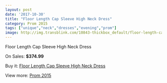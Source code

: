 ```yaml
---
layout: post
date: '2017-10-30'
title: "Floor Length Cap Sleeve High Neck Dress"
category: Prom 2015
tags: ["unique","neck","dresses","evening","prom"]
image: http://img.transblink.com/10843-thickbox_default/floor-length-cap-sleeve-high-neck-dress.jpg
---
```

Floor Length Cap Sleeve High Neck Dress

On Sales: **$374.99**
<a href="https://www.transblink.com/en/prom-2015/3524-floor-length-cap-sleeve-high-neck-dress.html"><amp-img layout="responsive" width="600" height="600" src="//img.transblink.com/10843-thickbox_default/floor-length-cap-sleeve-high-neck-dress.jpg" alt="Floor Length Cap Sleeve High Neck Dress 0" /></a>
<a href="https://www.transblink.com/en/prom-2015/3524-floor-length-cap-sleeve-high-neck-dress.html"><amp-img layout="responsive" width="600" height="600" src="//img.transblink.com/10845-thickbox_default/floor-length-cap-sleeve-high-neck-dress.jpg" alt="Floor Length Cap Sleeve High Neck Dress 1" /></a>
<a href="https://www.transblink.com/en/prom-2015/3524-floor-length-cap-sleeve-high-neck-dress.html"><amp-img layout="responsive" width="600" height="600" src="//img.transblink.com/10844-thickbox_default/floor-length-cap-sleeve-high-neck-dress.jpg" alt="Floor Length Cap Sleeve High Neck Dress 2" /></a>

Buy it: [Floor Length Cap Sleeve High Neck Dress](https://www.transblink.com/en/prom-2015/3524-floor-length-cap-sleeve-high-neck-dress.html "Floor Length Cap Sleeve High Neck Dress")

View more: [Prom 2015](https://www.transblink.com/en/10-prom-2015 "Prom 2015")